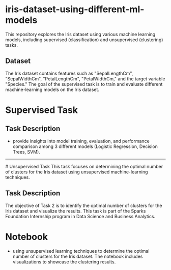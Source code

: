 # iris-dataset-using-different-ml-models
This repository explores the Iris dataset using various machine learning models, including supervised (classification) and  unsupervised (clustering) tasks.

## Dataset
The Iris dataset contains features such as "SepalLengthCm", "SepalWidthCm", "PetalLengthCm", "PetalWidthCm," and the target variable "Species." The goal of the supervised task is to train and evaluate different machine-learning models on the Iris dataset.

# Supervised Task
## Task Description
 - provide insights into model training, evaluation, and performance comparison among  3 different models (Logistic Regression, Decision Trees, SVM).
<hr>
# Unsupervised Task
This task focuses on determining the optimal number of clusters for the Iris dataset using unsupervised machine-learning techniques.

## Task Description
The objective of Task 2 is to identify the optimal number of clusters for the Iris dataset and visualize the results. This task is part of the Sparks Foundation Internship program in Data Science and Business Analytics.

# Notebook
- using unsupervised learning techniques to determine the optimal number of clusters for the Iris dataset. The notebook includes visualizations to showcase the clustering results.
